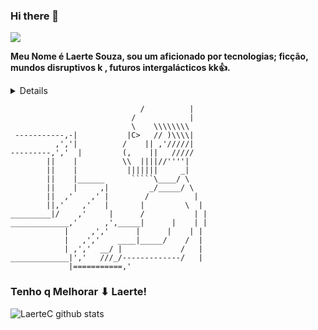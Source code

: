 ### Hi there 👋

![](name-of-giphy.gif)

**Meu Nome é Laerte Souza, sou um aficionado por tecnologias; ficção, mundos disruptivos k , futuros intergalácticos kk:+1:.**
 <details>**Gosto muito da linguagem Java ,estudo à uns 2 anos e faço estágio desenvolvendo com Java Web. Embora aqui no meu GitHub possa ter linguagem de marcação e estilização, pois é imprescindível para o mundo web. A grande maioria dos repositórios são particulares , projetos pessoais, simples ou complexo mas com um pouco de atenção se tornam simples.</details>
 
 
 
 ```                           __________
                              /          |
                            /            |
                            \    \\\\\\\\
  -----------,-|           |C>   // )\\\\|
           ,','|          /    || ,'/////|
---------,','  |         (,    ||   /////
         ||    |          \\  ||||//''''|
         ||    |           |||||||     _|
         ||    |______      `````\____/ \
         ||    |     ,|         _/_____/ \
         ||  ,'    ,' |        /          |
         ||,'    ,'   |       |         \  |
_________|/    ,'     |      /           | |
_____________,'      ,',_____|      |    | |
             |     ,','      |      |    | |
             |   ,','    ____|_____/    /  |
             | ,','  __/ |             /   |
_____________|','   ///_/-------------/   |
              |===========,'
```


### Tenho q Melhorar  ⬇ Laerte!
<img alt="LaerteC github stats" src="https://github-readme-stats.vercel.app/api?username=LaerteC&&show_icons=true&title_color=ffffff&icon_color=bb2acf&text_color=daf7dc&bg_color=151515" >
<!--
**LaerteC/LaerteC** is a ✨ _special_ ✨ repository because its `README.md` (this file) appears on your GitHub profile.

Here are some ideas to get you started:

- 🔭 I’m currently working on ...
- 🌱 I’m currently learning ...
- 👯 I’m looking to collaborate on ...
- 🤔 I’m looking for help with ...
- 💬 Ask me about ...
- 📫 How to reach me: ...
- 😄 Pronouns: ...
- ⚡ Fun fact: ...
-->
